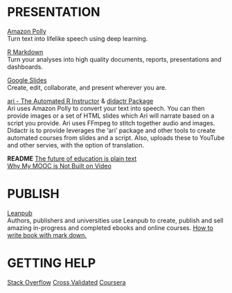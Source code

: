 # PRESENTATION
[Amazon Polly](https://aws.amazon.com/polly/)  
Turn text into lifelike speech using deep learning.  
 
[R Markdown](https://rmarkdown.rstudio.com/)  
Turn your analyses into high quality documents, reports, presentations and dashboards.  

[Google Slides](https://www.google.com/slides/about/)  
Create, edit, collaborate, and present wherever you are.

[ari - The Automated R Instructor](https://www.coursera.org/learn/data-scientists-tools/lecture/enUSz/why-automated-videos) & [didactr Package](https://github.com/muschellij2/didactr)   
Ari uses Amazon Polly to convert your text into speech. You can then provide images or a set of HTML slides which Ari will narrate based on a script you provide. Ari uses FFmpeg to stitch together audio and images.  
Didactr is to provide leverages the ‘ari’ package and other tools to create automated courses from slides and a script. Also, uploads these to YouTube and other servies, with the option of translation.

**README**
[The future of education is plain text](https://simplystatistics.org/2017/06/13/the-future-of-education-is-plain-text/)  
[Why My MOOC is Not Built on Video](https://www.class-central.com/report/why-my-mooc-is-not-built-on-video/)  

# PUBLISH
[Leanpub](https://leanpub.com/)  
Authors, publishers and universities use Leanpub to create, publish and sell amazing in-progress and completed ebooks and online courses.
[How to write book with mark down.](https://leanpub.com/markua/read#leanpub-auto-quizzes-and-exercises)  

# GETTING HELP
[Stack Overflow](https://stackoverflow.com/)
[Cross Validated](https://stats.stackexchange.com/)
[Coursera](https://www.coursera.org)






